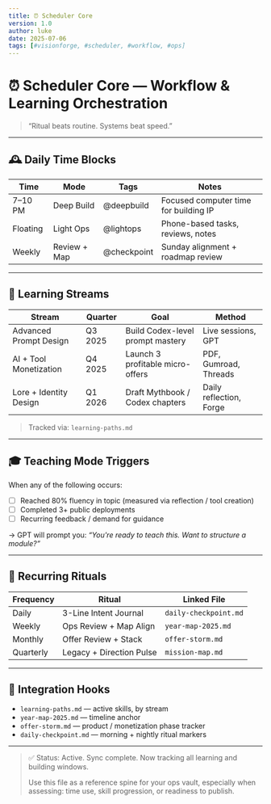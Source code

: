```yaml
---
title: ⏰ Scheduler Core
version: 1.0
author: luke
date: 2025-07-06
tags: [#visionforge, #scheduler, #workflow, #ops]
---
```


# ⏰ Scheduler Core — Workflow & Learning Orchestration

> “Ritual beats routine. Systems beat speed.”

---

## 🕰️ Daily Time Blocks

| Time       | Mode         | Tags         | Notes                                 |
|------------|--------------|--------------|---------------------------------------|
| 7–10 PM    | Deep Build   | @deepbuild   | Focused computer time for building IP |
| Floating   | Light Ops    | @lightops    | Phone-based tasks, reviews, notes     |
| Weekly     | Review + Map | @checkpoint  | Sunday alignment + roadmap review     |

---

## 🧠 Learning Streams

| Stream                  | Quarter | Goal                               | Method                |
|-------------------------|---------|------------------------------------|------------------------|
| Advanced Prompt Design  | Q3 2025 | Build Codex-level prompt mastery   | Live sessions, GPT     |
| AI + Tool Monetization | Q4 2025 | Launch 3 profitable micro-offers   | PDF, Gumroad, Threads  |
| Lore + Identity Design | Q1 2026 | Draft Mythbook / Codex chapters    | Daily reflection, Forge|

> Tracked via: `learning-paths.md`

---

## 🎓 Teaching Mode Triggers

When any of the following occurs:
- [ ] Reached 80% fluency in topic (measured via reflection / tool creation)
- [ ] Completed 3+ public deployments
- [ ] Recurring feedback / demand for guidance

→ GPT will prompt you: *“You're ready to teach this. Want to structure a module?”*

---

## 🔁 Recurring Rituals

| Frequency | Ritual                  | Linked File              |
|-----------|--------------------------|---------------------------|
| Daily     | 3-Line Intent Journal    | `daily-checkpoint.md`    |
| Weekly    | Ops Review + Map Align   | `year-map-2025.md`       |
| Monthly   | Offer Review + Stack     | `offer-storm.md`         |
| Quarterly | Legacy + Direction Pulse | `mission-map.md`         |

---

## 🔗 Integration Hooks

- `learning-paths.md` — active skills, by stream
- `year-map-2025.md` — timeline anchor
- `offer-storm.md` — product / monetization phase tracker
- `daily-checkpoint.md` — morning + nightly ritual markers

---

> ✅ Status: Active. Sync complete. Now tracking all learning and building windows.
> 
> Use this file as a reference spine for your ops vault, especially when assessing: time use, skill progression, or readiness to publish.

